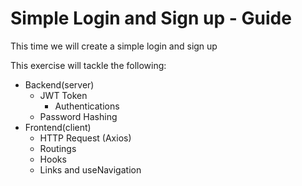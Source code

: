 # Simple Login and Sign up - Guide
This time we will create a simple login and sign up

This exercise will tackle the following:
- Backend(server)
	- JWT Token
		- Authentications 
	- Password Hashing
- Frontend(client)
	- HTTP Request (Axios)
	- Routings
	- Hooks
	- Links and useNavigation

